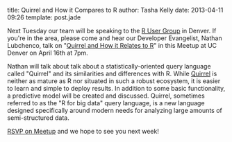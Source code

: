 title: Quirrel and How it Compares to R
author: Tasha Kelly
date: 2013-04-11 09:26
template: post.jade

<p>Next Tuesday our team will be speaking to the <a href="http://www.meetup.com/DenverRUG/">R User Group</a> in Denver. If you're in the area, please come and hear our Developer Evangelist, Nathan Lubchenco, talk on "<a href="http://www.meetup.com/DenverRUG/events/106221902/">Quirrel and How it Relates to R</a>" in this Meetup at UC Denver on April 16th at 7pm.</p>
<p>Nathan will talk about talk about a statistically-oriented query language called "Quirrel" and its similarities and differences with R. While <a href="http://quirrel-lang.org/">Quirrel</a> is neither as mature as R nor situated in such a robust ecosystem, it is easier to learn and simple to deploy results. In addition to some basic functionality, a predictive model will be created and discussed. Quirrel, sometimes referred to as the "R for big data" query language, is a new language designed specifically around modern needs for analyzing large amounts of semi-structured data.</p>
<p><a href="http://www.meetup.com/DenverRUG/events/106221902/">RSVP on Meetup</a> and we hope to see you next week!</p>